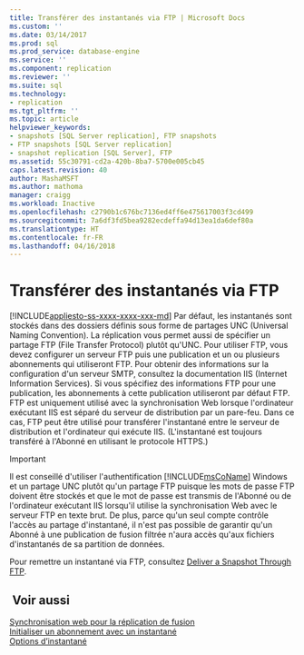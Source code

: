 ```yaml
---
title: Transférer des instantanés via FTP | Microsoft Docs
ms.custom: ''
ms.date: 03/14/2017
ms.prod: sql
ms.prod_service: database-engine
ms.service: ''
ms.component: replication
ms.reviewer: ''
ms.suite: sql
ms.technology:
- replication
ms.tgt_pltfrm: ''
ms.topic: article
helpviewer_keywords:
- snapshots [SQL Server replication], FTP snapshots
- FTP snapshots [SQL Server replication]
- snapshot replication [SQL Server], FTP
ms.assetid: 55c30791-cd2a-420b-8ba7-5700e005cb45
caps.latest.revision: 40
author: MashaMSFT
ms.author: mathoma
manager: craigg
ms.workload: Inactive
ms.openlocfilehash: c2790b1c676bc7136ed4ff6e475617003f3cd499
ms.sourcegitcommit: 7a6df3fd5bea9282ecdeffa94d13ea1da6def80a
ms.translationtype: HT
ms.contentlocale: fr-FR
ms.lasthandoff: 04/16/2018
---
```

# <a name="transfer-snapshots-through-ftp"></a>Transférer des instantanés via FTP
[!INCLUDE[appliesto-ss-xxxx-xxxx-xxx-md](../../includes/appliesto-ss-xxxx-xxxx-xxx-md.md)]
  Par défaut, les instantanés sont stockés dans des dossiers définis sous forme de partages UNC (Universal Naming Convention). La réplication vous permet aussi de spécifier un partage FTP (File Transfer Protocol) plutôt qu'UNC. Pour utiliser FTP, vous devez configurer un serveur FTP puis une publication et un ou plusieurs abonnements qui utiliseront FTP. Pour obtenir des informations sur la configuration d'un serveur SMTP, consultez la documentation IIS (Internet Information Services). Si vous spécifiez des informations FTP pour une publication, les abonnements à cette publication utiliseront par défaut FTP. FTP est uniquement utilisé avec la synchronisation Web lorsque l'ordinateur exécutant IIS est séparé du serveur de distribution par un pare-feu. Dans ce cas, FTP peut être utilisé pour transférer l'instantané entre le serveur de distribution et l'ordinateur qui exécute IIS. (L'instantané est toujours transféré à l'Abonné en utilisant le protocole HTTPS.)  
  
> [!IMPORTANT]  
>  Il est conseillé d'utiliser l'authentification [!INCLUDE[msCoName](../../includes/msconame-md.md)] Windows et un partage UNC plutôt qu'un partage FTP puisque les mots de passe FTP doivent être stockés et que le mot de passe est transmis de l'Abonné ou de l'ordinateur exécutant IIS lorsqu'il utilise la synchronisation Web avec le serveur FTP en texte brut. De plus, parce qu'un seul compte contrôle l'accès au partage d'instantané, il n'est pas possible de garantir qu'un Abonné à une publication de fusion filtrée n'aura accès qu'aux fichiers d'instantanés de sa partition de données.  
  
 Pour remettre un instantané via FTP, consultez [Deliver a Snapshot Through FTP](../../relational-databases/replication/publish/deliver-a-snapshot-through-ftp.md).  
  
## <a name="see-also"></a> Voir aussi  
 [Synchronisation web pour la réplication de fusion](../../relational-databases/replication/web-synchronization-for-merge-replication.md)   
 [Initialiser un abonnement avec un instantané](../../relational-databases/replication/initialize-a-subscription-with-a-snapshot.md)   
 [Options d’instantané](../../relational-databases/replication/snapshot-options.md)  
  
  
